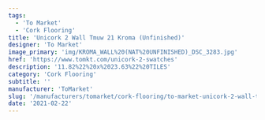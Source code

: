 ```yaml
---
tags:
  - 'To Market'
  - 'Cork Flooring'
title: 'Unicork 2 Wall Tmuw 21 Kroma (Unfinished)'
designer: 'To Market'
image_primary: 'img/KROMA_WALL%20(NAT%20UNFINISHED)_DSC_3283.jpg'
href: 'https://www.tomkt.com/unicork-2-swatches'
description: '11.82%22%20x%2023.63%22%20TILES'
category: 'Cork Flooring'
subtitle: ''
manufacturer: 'ToMarket'
slug: '/manufacturers/tomarket/cork-flooring/to-market-unicork-2-wall-tmuw-21-kroma-unfinished'
date: '2021-02-22'
---
```

